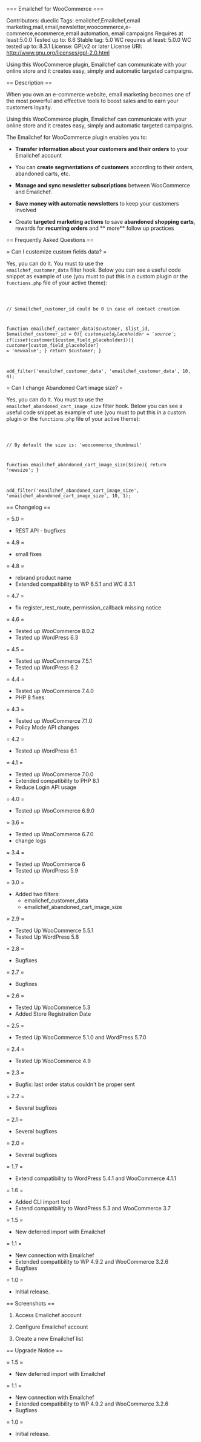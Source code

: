 === Emailchef for WooCommerce === 

Contributors: dueclic 
Tags: emailchef,Emailchef,email marketing,mail,email,newsletter,woocommerce,e-commerce,ecommerce,email automation, email campaigns 
Requires at least:5.0.0 
Tested up to: 6.6
Stable tag: 5.0
WC requires at least: 5.0.0 
WC tested up to: 8.3.1
License: GPLv2 or later
License URI: http://www.gnu.org/licenses/gpl-2.0.html

Using this WooCommerce plugin, Emailchef can communicate with your online store and it creates easy, simply and
automatic targeted campaigns.

== Description ==

When you own an e-commerce website, email marketing becomes one of the most powerful and effective tools to boost sales
and to earn your customers loyalty.

Using this WooCommerce plugin, Emailchef can communicate with your online store and it creates easy, simply and
automatic targeted campaigns.

The Emailchef for WooCommerce plugin enables you to:

* **Transfer information about your customers and their orders** to your Emailchef account

* You can **create segmentations of customers** according to their orders, abandoned carts, etc.

* **Manage and sync newsletter subscriptions** between WooCommerce and Emailchef.

* **Save money with automatic newsletters** to keep your customers involved

* Create **targeted marketing actions** to save **abandoned shopping carts**, rewards for **recurring orders** and **
  more** follow up practices

== Frequently Asked Questions == 

= Can I customize custom fields data? = 

Yes, you can do it. You must to use the <code>
emailchef_customer_data</code> filter hook. Below you can see a useful code snippet as example of use (you must to put
this in a custom plugin or the <code>functions.php</code> file of your active theme):

<code>

// $emailchef_customer_id could be 0 in case of contact creation

function emailchef_customer_data($customer, $list_id, $emailchef_customer_id = 0){ $custom_field_placeholder = 'source';
if (isset($customer[$custom_field_placeholder])){ $customer[$custom_field_placeholder] = 'newvalue'; } return $customer;
}

add_filter('emailchef_customer_data', 'emailchef_customer_data', 10, 4);
</code>

= Can I change Abandoned Cart image size? = 

Yes, you can do it. You must to use the <code>
emailchef_abandoned_cart_image_size</code> filter hook. Below you can see a useful code snippet as example of use (you
must to put this in a custom plugin or the <code>functions.php</code> file of your active theme):


<code>

// By default the size is: 'woocommerce_thumbnail'

function emailchef_abandoned_cart_image_size($size){ return 'newsize'; }

add_filter('emailchef_abandoned_cart_image_size', 'emailchef_abandoned_cart_image_size', 10, 1);
</code>

== Changelog ==

= 5.0 =
* REST API - bugfixes

= 4.9 = 
* small fixes

= 4.8 =
* rebrand product name
* Extended compatibility to WP 6.5.1 and WC 8.3.1

= 4.7 =
* fix register_rest_route, permission_callback missing notice

= 4.6 =
* Tested up WooCommerce 8.0.2
* Tested up WordPress 6.3

= 4.5 =
* Tested up WooCommerce 7.5.1
* Tested up WordPress 6.2

= 4.4 =
* Tested up WooCommerce 7.4.0
* PHP 8 fixes

= 4.3 =
* Tested up WooCommerce 7.1.0
* Policy Mode API changes

= 4.2 =

* Tested up WordPress 6.1

= 4.1 = 

* Tested up WooCommerce 7.0.0
* Extended compatibility to PHP 8.1
* Reduce Login API usage

= 4.0 =

* Tested up WooCommerce 6.9.0

= 3.6 =

* Tested up WooCommerce 6.7.0
* change logs

= 3.4 =

* Tested up WooCommerce 6
* Tested up WordPress 5.9

= 3.0 =

* Added two filters:
    - emailchef_customer_data
    - emailchef_abandoned_cart_image_size

= 2.9 =

* Tested Up WooCommerce 5.5.1
* Tested Up WordPress 5.8

= 2.8 =

* Bugfixes

= 2.7 =

* Bugfixes

= 2.6 =

* Tested Up WooCommerce 5.3
* Added Store Registration Date

= 2.5 =

* Tested Up WooCommerce 5.1.0 and WordPress 5.7.0

= 2.4 =

* Tested Up WooCommerce 4.9

= 2.3 =

* Bugfix: last order status couldn't be proper sent

= 2.2 =

* Several bugfixes

= 2.1 =

* Several bugfixes

= 2.0 =

* Several bugfixes

= 1.7 =

* Extend compatibility to WordPress 5.4.1 and WooCommerce 4.1.1

= 1.6 =

* Added CLI import tool
* Extend compatibility to WordPress 5.3 and WooCommerce 3.7

= 1.5 =

* New deferred import with Emailchef

= 1.1 =

* New connection with Emailchef
* Extended compatibility to WP 4.9.2 and WooCommerce 3.2.6
* Bugfixes

= 1.0 =

* Initial release.

== Screenshots ==

1. Access Emailchef account

2. Configure Emailchef account

3. Create a new Emailchef list

== Upgrade Notice ==

= 1.5 =

* New deferred import with Emailchef

= 1.1 =

* New connection with Emailchef
* Extended compatibility to WP 4.9.2 and WooCommerce 3.2.6
* Bugfixes

= 1.0 =

* Initial release.
